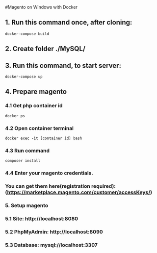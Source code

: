 #Magento on Windows with Docker

## 1. Run this command once, after cloning:
```
docker-compose build
```


## 2. Create folder ./MySQL/


## 3. Run this command, to start server:
```
docker-compose up
```


## 4. Prepare magento

### 4.1 Get php container id
```
docker ps
```
### 4.2 Open container terminal
```
docker exec -it [container id] bash
```
### 4.3 Run command
```
composer install
```
### 4.4 Enter your magento credentials. 

### You can get them here(registration required):(https://marketplace.magento.com/customer/accessKeys/)


### 5. Setup magento

### 5.1 Site: http://localhost:8080

### 5.2 PhpMyAdmin: http://localhost:8090

### 5.3 Database: mysql://localhost:3307

